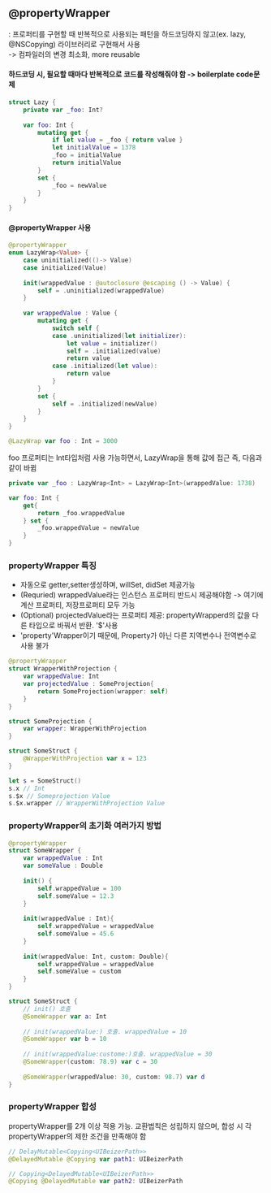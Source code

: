 ## @propertyWrapper
: 프로퍼티를 구현할 때 반복적으로 사용되는 패턴을 하드코딩하지 않고(ex. lazy, @NSCopying) 라이브러리로 구현해서 사용  
-> 컴파일러의 변경 최소화, more reusable 


#### 하드코딩 시, 필요할 때마다 반복적으로 코드를 작성해줘야 함 -> boilerplate code문제
```swift
struct Lazy {
    private var _foo: Int?
    
    var foo: Int {
        mutating get {
            if let value = _foo { return value }
            let initialValue = 1378
            _foo = initialValue
            return initialValue
        }
        set {
            _foo = newValue
        }
    }
}
```

#### @propertyWrapper 사용

```swift
@propertyWrapper
enum LazyWrap<Value> {
    case uninitialized(()-> Value)
    case initialized(Value)
    
    init(wrappedValue : @autoclosure @escaping () -> Value) {
        self = .uninitialized(wrappedValue)
    }
    
    var wrappedValue : Value {
        mutating get {
            switch self {
            case .uninitialized(let initializer):
                let value = initializer()
                self = .initialized(value)
                return value
            case .initialized(let value):
                return value
            }
        }
        set {
            self = .initialized(newValue)
        }
    }
}

@LazyWrap var foo : Int = 3000
```

foo 프로퍼티는 Int타입처럼 사용 가능하면서, LazyWrap을 통해 값에 접근
즉, 다음과 같이 바뀜
```swift
private var _foo : LazyWrap<Int> = LazyWrap<Int>(wrappedValue: 1738)

var foo: Int {
    get{
        return _foo.wrappedValue
    } set {
        _foo.wrappedValue = newValue
    }
}
```

### propertyWrapper 특징
* 자동으로 getter,setter생성하며, willSet, didSet 제공가능   
* (Requried) wrappedValue라는 인스턴스 프로퍼티 반드시 제공해야함 -> 여기에 계산 프로퍼티, 저장프로퍼티 모두 가능
* (Optional) projectedValue라는 프로퍼티 제공: propertyWrapperd의 값을 다른 타입으로 바꿔서 반환. '$'사용   
* 'property'Wrapper이기 때문에, Property가 아닌 다른 지역변수나 전역변수로 사용 불가

```swift
@propertyWrapper
struct WrapperWithProjection {
    var wrappedValue: Int
    var projectedValue : SomeProjection{
        return SomeProjection(wrapper: self)
    }
}

struct SomeProjection {
    var wrapper: WrapperWithProjection
}

struct SomeStruct {
    @WrapperWithProjection var x = 123
}

let s = SomeStruct()
s.x // Int
s.$x // Someprojection Value
s.$x.wrapper // WrapperWithProjection Value
```

### propertyWrapper의 초기화 여러가지 방법

```swift
@propertyWrapper
struct SomeWrapper {
    var wrappedValue : Int
    var someValue : Double
    
    init() {
        self.wrappedValue = 100
        self.someValue = 12.3
    }
    
    init(wrappedValue : Int){
        self.wrappedValue = wrappedValue
        self.someValue = 45.6
    }
    
    init(wrappedValue: Int, custom: Double){
        self.wrappedValue = wrappedValue
        self.someValue = custom
    }
}

struct SomeStruct {
    // init() 호출
    @SomeWrapper var a: Int
    
    // init(wrappedValue:) 호출. wrappedValue = 10
    @SomeWrapper var b = 10
    
    // init(wrappedValue:custome:)호출. wrappedValue = 30
    @SomeWrapper(custom: 78.9) var c = 30
    
    @SomeWrapper(wrappedValue: 30, custom: 98.7) var d
}
```

### propertyWrapper 합성
propertyWrapper를 2개 이상 적용 가능. 교환법칙은 성립하지 않으며, 합성 시 각 propertyWrapper의 제한 조건을 만족해야 함
```swift
// DelayMutable<Copying<UIBeizerPath>>
@DelayedMutable @Copying var path1: UIBeizerPath

// Copying<DelayedMutable<UIBeizerPath>>
@Copying @DelayedMutable var path2: UIBeizerPath
```

